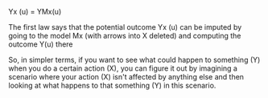 Yx (u) = YMx(u)

The first law says that the potential outcome Yx (u) can be imputed by going to the model Mx (with arrows into X deleted) and computing the outcome Y(u) there

So, in simpler terms, if you want to see what could happen to something (Y) when you do a certain action (X), you can figure it out by imagining a scenario where your action (X) isn't affected by anything else and then looking at what happens to that something (Y) in this scenario.